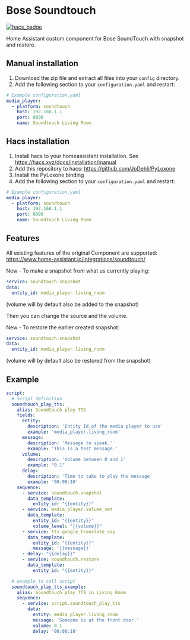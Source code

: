 # Bose Soundtouch
[![hacs_badge](https://img.shields.io/badge/HACS-Custom-orange.svg)](https://github.com/custom-components/hacs)

Home Assistant custom component for Bose SoundTouch with snapshot and restore.

## Manual installation
1. Download the zip file and extract all files into your `config` directory.
2. Add the following section to your `configuration.yaml` and restart:

```yaml
# Example configuration.yaml
media_player:
  - platform: soundtouch
    host: 192.168.1.1
    port: 8090
    name: Soundtouch Living Room
```

## Hacs installation
1. Install hacs to your homeassistant installation. See https://hacs.xyz/docs/installation/manual
2. Add this repository to hacs: https://github.com/JoDehli/PyLoxone
3. Install the PyLoxone binding
4. Add the following section to your `configuration.yaml` and restart:

```yaml
# Example configuration.yaml
media_player:
  - platform: soundtouch
    host: 192.168.1.1
    port: 8090
    name: Soundtouch Living Room
```

## Features

All existing features of the original Component are supported:
https://www.home-assistant.io/integrations/soundtouch/

New - To make a snapshot from what us currently playing:
```yaml
service: soundtouch.snapshot
data:
  entity_id: media_player.living_room
```
(volume will by default also be added to the snapshot)

Then you can change the source and the volume.

New - To restore the earlier created snapshot:
```yaml
service: soundtouch.snapshot
data:
  entity_id: media_player.living_room
```
(volume will by default also be restored from the snapshot)

## Example
```yaml
script:
  # Script definition
  soundtouch_play_tts:
    alias: Soundtouch play TTS
    fields:
      entity:
        description: 'Entity Id of the media player to use'
        example: 'media_player.living_room'
      message:
        description: 'Message to speak.'
        example: 'This is a test message.'
      volume:
        description: 'Volume between 0 and 1'
        example: "0.1"
      delay:
        description: 'Time to take to play the message'
        example: '00:00:10'
    sequence:
      - service: soundtouch.snapshot
        data_template:
          entity_id: "{{entity}}"
      - service: media_player.volume_set
        data_template:
          entity_id: "{{entity}}"
          volume_level: "{{volume}}"
      - service: tts.google_translate_say
        data_template:
          entity_id: "{{entity}}"
          message: '{{message}}'
      - delay: "{{delay}}"
      - service: soundtouch.restore
        data_template:
          entity_id: "{{entity}}"

  # example to call script
  soundtouch_play_tts_example:
    alias: Soundtouch play TTS in Living Room
    sequence:
      - service: script.soundtouch_play_tts
        data:
          entity: media_player.living_room
          message: 'Someone is at the front door.'
          volume: 0.1
          delay: '00:00:10'
```